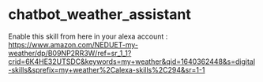 # chatbot_weather_assistant
Enable this skill from here in your alexa account : https://www.amazon.com/NEDUET-my-weather/dp/B09NP2RR3W/ref=sr_1_1?crid=6K4HE32UTSDC&keywords=my+weather&qid=1640362448&s=digital-skills&sprefix=my+weather%2Calexa-skills%2C294&sr=1-1
